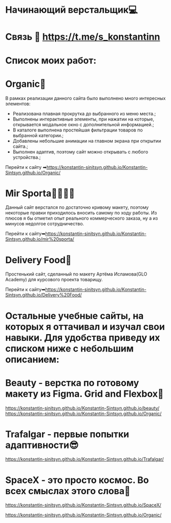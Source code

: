 
# Начинающий верстальщик💻
# Связь 📲 https://t.me/s_konstantinn

# Список моих работ:

# Organic🥑
В рамках реализации данного сайта было выполнено много интересных элементов:
 * Реализована плавная прокрутка до выбранного из меню места.;
 * Выполнены интерактивные элементы, при нажатии на которые, открывается модальное окно с дополнительной информацией.;
 * В каталоге выполнена простейшая фильтрации товаров по выбранной категории.;
 * Добавлены небольшие анимации на главном экрана при открытии сайта.;
 * Выполнен адаптив, поэтому сайт можно открывать с любого устройства.;
 
Перейти к сайту ➡https://konstantin-sinitsyn.github.io/Konstantin-Sintsyn.github.io/Organic/

# Mir Sporta🚴‍♀🏋‍♂
Данный сайт верстался по достаточно кривому макету, поэтому некоторые правки приходилось вносить самому по ходу работы. Из плюсов я бы отметил опыт реального коммерческого заказа, ну а из минусов недолгое сотрудничество.

Перейти к сайту➡https://konstantin-sinitsyn.github.io/Konstantin-Sintsyn.github.io/mir%20sporta/

# Delivery Food🍕
Простенький сайт, сделанный по макету Артёма Исламова(GLO Academy) для курсового проекта товарищу.

Перейти к сайту➡https://konstantin-sinitsyn.github.io/Konstantin-Sintsyn.github.io/Delivery%20Food/

# Остальные учебные сайты, на которых я оттачивал и изучал свои навыки. Для удобства приведу их списком ниже с небольшим описанием:

# Beauty - верстка по готовому макету из Figma. Grid and Flexbox💙
https://konstantin-sinitsyn.github.io/Konstantin-Sintsyn.github.io/beauty/
https://konstantin-sinitsyn.github.io/Konstantin-Sintsyn.github.io/Organic/
# Trafalgar - первые попытки адаптивности😎
https://konstantin-sinitsyn.github.io/Konstantin-Sintsyn.github.io/Trafalgar/ 

# SpaceX - это просто космос. Во всех смыслах этого слова🚀
https://konstantin-sinitsyn.github.io/Konstantin-Sintsyn.github.io/SpaceX/




https://konstantin-sinitsyn.github.io/Konstantin-Sintsyn.github.io/Organic/
